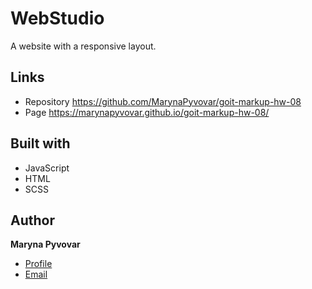 # WebStudio
A website with a responsive layout.

## Links
- Repository https://github.com/MarynaPyvovar/goit-markup-hw-08
- Page https://marynapyvovar.github.io/goit-markup-hw-08/

## Built with
- JavaScript
- HTML
- SCSS

## Author

**Maryna Pyvovar**
- [Profile](https://www.linkedin.com/in/maryna-pyvovar-a6705824b/")
- [Email](marina18renkas@gmail.com)
